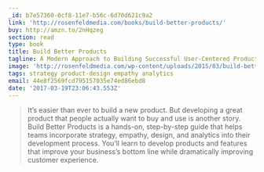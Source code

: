 ```yaml
---
_id: b7e57360-0cf8-11e7-b56c-6d70d621c9a2
link: 'http://rosenfeldmedia.com/books/build-better-products/'
buy: http://amzn.to/2nHqzeg
section: read
type: book
title: Build Better Products
tagline: A Modern Approach to Building Successful User-Centered Products
image: 'http://rosenfeldmedia.com/wp-content/uploads/2015/03/build-better-products.jpg'
tags: strategy product-design empathy analytics
email: 44e8f2569fcd795157035e74ed86ebd8
date: '2017-03-19T23:06:43.553Z'
---
```

> It’s easier than ever to build a new product. But developing a great product that people actually want to buy and use is another story. Build Better Products is a hands-on, step-by-step guide that helps teams incorporate strategy, empathy, design, and analytics into their development process. You’ll learn to develop products and features that improve your business’s bottom line while dramatically improving customer experience.
